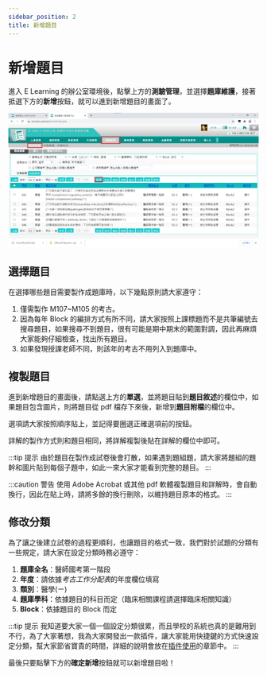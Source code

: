 ```yaml
---
sidebar_position: 2
title: 新增題目
---
```


# 新增題目

進入 E Learning 的辦公室環境後，點擊上方的**測驗管理**，並選擇**題庫維護**，接著抵選下方的**新增**按鈕，就可以進到新增題目的畫面了。

![Add question](../assets/add-question.png)

## 選擇題目

在選擇哪些題目需要製作成題庫時，以下幾點原則請大家遵守：

1. 僅需製作 M107~M105 的考古。
2. 因為每年 Block 的編排方式有所不同，請大家按照上課標題而不是共筆編號去搜尋題目，如果搜尋不到題目，很有可能是期中期末的範圍對調，因此再麻煩大家能夠仔細檢查，找出所有題目。
3. 如果發現授課老師不同，則該年的考古不用列入到題庫中。

## 複製題目

進到新增題目的畫面後，請點選上方的**單選**，並將題目貼到**題目敘述**的欄位中，如果題目包含圖片，則將題目從 pdf 檔存下來後，新增到**題目附檔**的欄位中。

選項請大家按照順序貼上，並記得要圈選正確選項前的按鈕。

詳解的製作方式則和題目相同，將詳解複製後貼在詳解的欄位中即可。

:::tip 提示
由於題目在製作成試卷後會打散，如果遇到題組題，請大家將題組的題幹和圖片貼到每個子題中，如此一來大家才能看到完整的題目。
:::

:::caution 警告
使用 Adobe Acrobat 或其他 pdf 軟體複製題目和詳解時，會自動換行，因此在貼上時，請將多餘的換行刪除，以維持題目原本的格式。
:::


## 修改分類

為了讓之後建立試卷的過程更順利，也讓題目的格式一致，我們對於試題的分類有一些規定，請大家在設定分類時務必遵守：

1. **題庫全名**：醫師國考第一階段
2. **年度**：請依據*考古工作分配表*的年度欄位填寫
3. **類別**：醫學(ㄧ)
4. **題庫學科**：依據題目的科目而定（臨床相關課程請選擇臨床相關知識）
5. **Block**：依據題目的 Block 而定

:::tip 提示
我知道要大家一個一個設定分類很累，而且學校的系統也真的是難用到不行，為了大家著想，我為大家開發出一款插件，讓大家能用快捷鍵的方式快速設定分類，幫大家節省寶貴的時間，詳細的說明會放在[插件使用](../extension/question-classification.md)的章節中。
:::

最後只要點擊下方的**確定新增**按鈕就可以新增題目啦！
